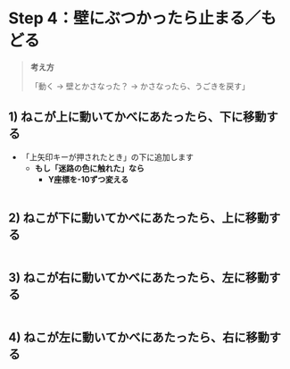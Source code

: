 # Step 4：壁にぶつかったら止まる／もどる

> **考え方**  
> 
> 「動く → 壁とかさなった？ → かさなったら、うごきを戻す」

## 1) ねこが上に動いてかべにあたったら、下に移動する
- 「上矢印キーが押されたとき」の下に追加します
  - **もし「迷路の色に触れた」なら**
    - **Y座標を-10ずつ変える**

<div class="hero">
  <img src="assets/12.gif" alt="">
</div>


## 2) ねこが下に動いてかべにあたったら、上に移動する

<div class="hero">
  <img src="assets/13.gif" alt="">
</div>

## 3) ねこが右に動いてかべにあたったら、左に移動する

<div class="hero">
  <img src="assets/14.gif" alt="">
</div>

## 4) ねこが左に動いてかべにあたったら、右に移動する

<div class="hero">
  <img src="assets/15.gif" alt="">
</div>
